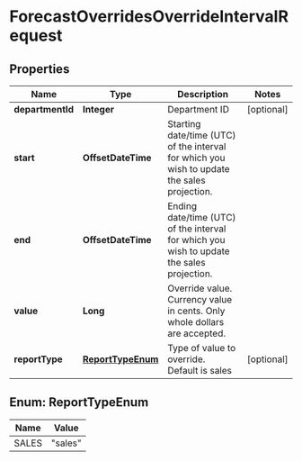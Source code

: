 

# ForecastOverridesOverrideIntervalRequest


## Properties

| Name | Type | Description | Notes |
|------------ | ------------- | ------------- | -------------|
|**departmentId** | **Integer** | Department ID |  [optional] |
|**start** | **OffsetDateTime** | Starting date/time (UTC) of the interval for which you wish to update the sales projection. |  |
|**end** | **OffsetDateTime** | Ending date/time (UTC) of the interval for which you wish to update the sales projection. |  |
|**value** | **Long** | Override value. Currency value in cents. Only whole dollars are accepted. |  |
|**reportType** | [**ReportTypeEnum**](#ReportTypeEnum) | Type of value to override. Default is sales |  [optional] |



## Enum: ReportTypeEnum

| Name | Value |
|---- | -----|
| SALES | &quot;sales&quot; |




